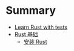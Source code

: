 # Summary

- [Learn Rust with tests](./chapter_1.md)
- [Rust 基础](./chapter_2.md)
    - [安装 Rust](./chapter_2_1.md)
